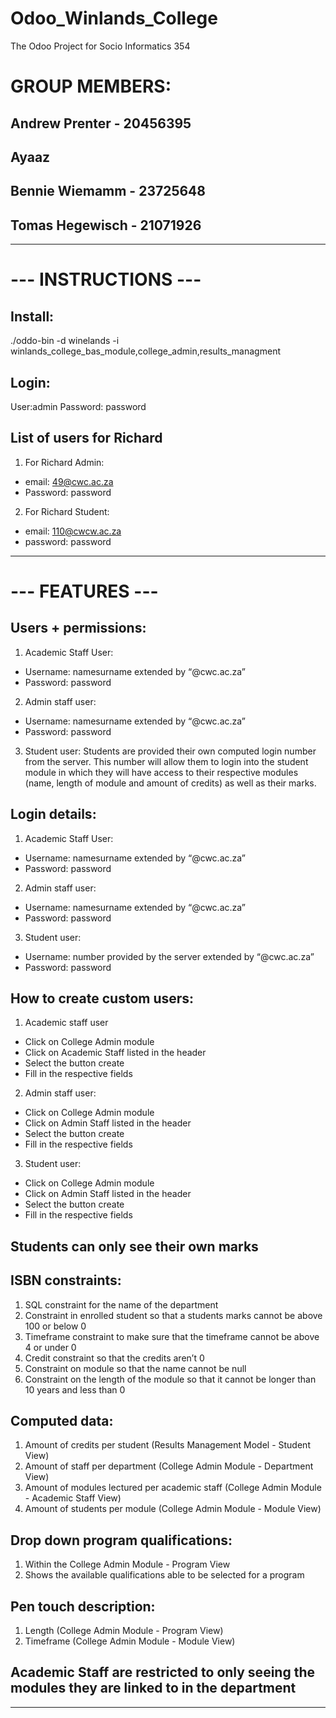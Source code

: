 # Odoo_Winlands_College
The Odoo Project for Socio Informatics 354
# GROUP MEMBERS:
## Andrew Prenter - 20456395
## Ayaaz 
## Bennie Wiemamm - 23725648
## Tomas Hegewisch - 21071926
----------------------------------------------------



# --- INSTRUCTIONS ---
## Install: 
./oddo-bin -d winelands -i winlands_college_bas_module,college_admin,results_managment

## Login:
User:admin
Password: password

## List of users for Richard

1. For Richard Admin:
- email: 49@cwc.ac.za
- Password: password

2. For Richard Student:
- email: 110@cwcw.ac.za
- password: password

---------------------------------------------------
# --- FEATURES ---
## Users + permissions:  
1. Academic Staff User: 
 - Username: namesurname extended by “@cwc.ac.za”
 - Password: password

2. Admin staff user:
 - Username: namesurname extended by “@cwc.ac.za”
 - Password: password
 
3. Student user:
Students are provided their own computed login number from the server. This number will allow them to login into the student module in which they will have access to their respective modules (name, length of module and amount of credits) as well as their marks.

## Login details: 
1. Academic Staff User: 
 - Username: namesurname extended by “@cwc.ac.za”
 - Password: password

2. Admin staff user:
 - Username: namesurname extended by “@cwc.ac.za”
 - Password: password
 
3. Student user:
 - Username: number provided by the server extended by “@cwc.ac.za”
 - Password: password

## How to create custom users:  
1. Academic staff user
 - Click on College Admin module
 - Click on Academic Staff listed in the header 
 - Select the button create 
 - Fill in the respective fields 
  
2. Admin staff user:
 - Click on College Admin module
 - Click on Admin Staff listed in the header 
 - Select the button create 
 - Fill in the respective fields 
 
3.	Student user:
 - Click on College Admin module
 - Click on Admin Staff listed in the header 
 - Select the button create 
 - Fill in the respective fields 

## Students can only see their own marks
 
## ISBN constraints: 
1. SQL constraint for the name of the department
2. Constraint in enrolled student so that a students marks cannot be above 100 or below 0
3.	Timeframe constraint to make sure that the timeframe cannot be above 4 or under 0
4.	Credit constraint so that the credits aren’t 0
5.	Constraint on module so that the name cannot be null 
6.	Constraint on the length of the module so that it cannot be longer than 10 years and less than 0  
  
## Computed data: 
1. Amount of credits per student (Results Management Model - Student View) 
2. Amount of staff per department (College Admin Module - Department View)  
3. Amount of modules lectured per academic staff (College Admin Module - Academic Staff View) 
4. Amount of students per module (College Admin Module - Module View)
  
## Drop down program qualifications: 
1. Within the College Admin Module - Program View
2. Shows the available qualifications able to be selected for a program
   
## Pen touch description:
1. Length (College Admin Module - Program View)
2. Timeframe (College Admin Module - Module View)
  
## Academic Staff are restricted to only seeing the modules they are linked to in the department 

------------------------------------------------------------------------------------------------


